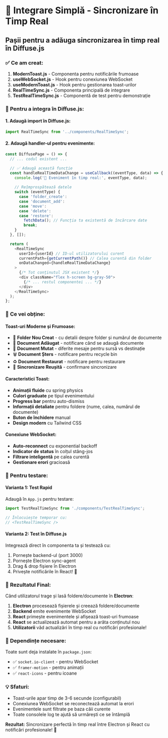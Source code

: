 # 🚀 Integrare Simplă - Sincronizare în Timp Real

## Pașii pentru a adăuga sincronizarea în timp real în Diffuse.js

### ✅ **Ce am creat:**
1. **ModernToast.js** - Componenta pentru notificările frumoase
2. **useWebSocket.js** - Hook pentru conexiunea WebSocket
3. **useModernToast.js** - Hook pentru gestionarea toast-urilor
4. **RealTimeSync.js** - Componenta principală de integrare
5. **TestRealTimeSync.js** - Componentă de test pentru demonstrație

### 🔧 **Pentru a integra în Diffuse.js:**

#### 1. **Adaugă import în Diffuse.js:**
```javascript
import RealTimeSync from '../components/RealTimeSync';
```

#### 2. **Adaugă handler-ul pentru evenimente:**
```javascript
const DiffusePage = () => {
  // ... codul existent ...

  // ✅ Adaugă această funcție
  const handleRealTimeDataChange = useCallback((eventType, data) => {
    console.log('🔄 Eveniment în timp real:', eventType, data);
    
    // Reîmprospătează datele
    switch (eventType) {
      case 'folder_create':
      case 'document_add':
      case 'move':
      case 'delete':
      case 'restore':
        fetchData(); // Funcția ta existentă de încărcare date
        break;
    }
  }, []);

  return (
    <RealTimeSync
      userId={userId} // ID-ul utilizatorului curent
      currentPath={getCurrentPath()} // Calea curentă din folder
      onDataChanged={handleRealTimeDataChange}
    >
      {/* Tot conținutul JSX existent */}
      <div className="flex h-screen bg-gray-50">
        {/* ... restul componentei ... */}
      </div>
    </RealTimeSync>
  );
};
```

### 🎨 **Ce vei obține:**

#### **Toast-uri Moderne și Frumoase:**
- 🎉 **Folder Nou Creat** - cu detalii despre folder și numărul de documente
- 📄 **Document Adăugat** - notificare când se adaugă documente
- 🔄 **Document Mutat** - diferite mesaje pentru sursă vs destinație
- 🗑️ **Document Șters** - notificare pentru recycle bin
- ♻️ **Document Restaurat** - notificare pentru restaurare
- 🚀 **Sincronizare Reușită** - confirmare sincronizare

#### **Caracteristici Toast:**
- **Animații fluide** cu spring physics
- **Culori graduate** pe tipul evenimentului
- **Progress bar** pentru auto-dismiss
- **Informații detaliate** pentru foldere (nume, calea, numărul de documente)
- **Buton de închidere** manual
- **Design modern** cu Tailwind CSS

#### **Conexiune WebSocket:**
- **Auto-reconnect** cu exponential backoff
- **Indicator de status** în colțul stâng-jos
- **Filtrare inteligentă** pe calea curentă
- **Gestionare erori** gracioasă

### 🧪 **Pentru testare:**

#### **Varianta 1: Test Rapid**
Adaugă în `App.js` pentru testare:
```javascript
import TestRealTimeSync from './components/TestRealTimeSync';

// Înlocuiește temporar cu:
// <TestRealTimeSync />
```

#### **Varianta 2: Test în Diffuse.js**
Integrează direct în componenta ta și testează cu:
1. Pornește backend-ul (port 3000)
2. Pornește Electron sync-agent
3. Drag & drop fișiere în Electron
4. Privește notificările în React! 🎉

### 🎯 **Rezultatul Final:**

Când utilizatorul trage și lasă foldere/documente în **Electron**:

1. **Electron** procesează fișierele și creează foldere/documente
2. **Backend** emite evenimente WebSocket  
3. **React** primește evenimentele și afișează toast-uri frumoase
4. **React** se actualizează automat pentru a arăta conținutul nou
5. **Utilizatorii** văd actualizări în timp real cu notificări profesionale!

### 🔗 **Dependințe necesare:**
Toate sunt deja instalate în `package.json`:
- ✅ `socket.io-client` - pentru WebSocket
- ✅ `framer-motion` - pentru animații
- ✅ `react-icons` - pentru icoane

### 💡 **Sfaturi:**
- Toast-urile apar timp de 3-6 secunde (configurabil)
- Conexiunea WebSocket se reconectează automat la erori
- Evenimentele sunt filtrate pe baza căii curente
- Toate consolele log te ajută să urmărești ce se întâmplă

**Rezultat:** Sincronizare perfectă în timp real între Electron și React cu notificări profesionale! 🚀 